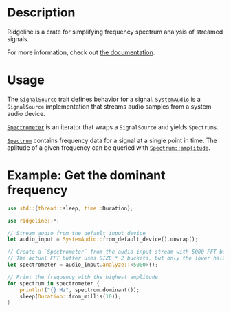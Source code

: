 # Description

Ridgeline is a crate for simplifying frequency spectrum analysis of streamed signals.

For more information, check out [the documentation](https://docs.rs/ridgeline).

# Usage

The [`SignalSource`](trait.SignalSource.html) trait defines behavior for a signal. [`SystemAudio`](struct.SystemAudio.html) is a
`SignalSource` implementation that streams audio samples from a system audio device.

[`Spectrometer`](struct.Spectrometer.html) is an iterator that wraps a `SignalSource` and yields `Spectrum`s.

[`Spectrum`](struct.Spectrum.html) contains frequency data for a signal at a single point in time.
The aplitude of a given frequency can be queried with [`Spectrum::amplitude`](struct.Spectrum.html#method.amplitude).

# Example: Get the dominant frequency
```rust
use std::{thread::sleep, time::Duration};

use ridgeline::*;

// Stream audio from the default input device
let audio_input = SystemAudio::from_default_device().unwrap();

// Create a `Spectrometer` from the audio input stream with 5000 FFT buckets
// The actual FFT buffer uses SIZE * 2 buckets, but only the lower half is usable
let spectrometer = audio_input.analyze::<5000>();

// Print the frequency with the highest amplitude
for spectrum in spectrometer {
    println!("{} Hz", spectrum.dominant());
    sleep(Duration::from_millis(10));
}
```